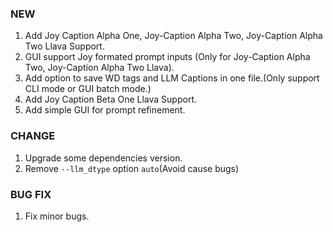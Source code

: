 ### NEW

1. Add Joy Caption Alpha One, Joy-Caption Alpha Two, Joy-Caption Alpha Two Llava Support.
2. GUI support Joy formated prompt inputs (Only for Joy-Caption Alpha Two, Joy-Caption Alpha Two Llava).
3. Add option to save WD tags and LLM Captions in one file.(Only support CLI mode or GUI batch mode.)
4. Add Joy Caption Beta One Llava Support.
5. Add simple GUI for prompt refinement.

### CHANGE

1. Upgrade some dependencies version.
2. Remove `--llm_dtype` option `auto`(Avoid cause bugs)

### BUG FIX

1. Fix minor bugs.